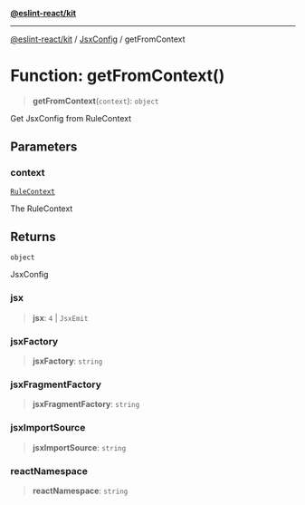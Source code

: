[**@eslint-react/kit**](../../../../README.md)

***

[@eslint-react/kit](../../../../README.md) / [JsxConfig](../README.md) / getFromContext

# Function: getFromContext()

> **getFromContext**(`context`): `object`

Get JsxConfig from RuleContext

## Parameters

### context

[`RuleContext`](../../../../type-aliases/RuleContext.md)

The RuleContext

## Returns

`object`

JsxConfig

### jsx

> **jsx**: `4` \| `JsxEmit`

### jsxFactory

> **jsxFactory**: `string`

### jsxFragmentFactory

> **jsxFragmentFactory**: `string`

### jsxImportSource

> **jsxImportSource**: `string`

### reactNamespace

> **reactNamespace**: `string`
